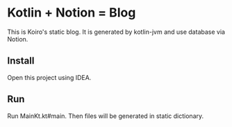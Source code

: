 # Kotlin + Notion = Blog
This is Koiro's static blog. It is generated by kotlin-jvm and use database via Notion.

## Install
Open this project using IDEA.
## Run
Run MainKt.kt#main. Then files will be generated in static dictionary.

